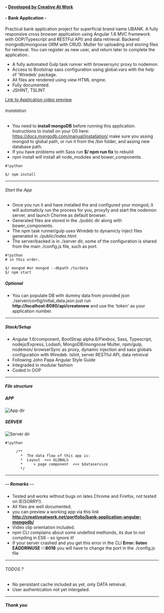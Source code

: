 #### - [ Developed by Creative At Work ](http://creativeatwork.net)

#### - Bank Application -
Practical bank application project for superficial brand name UBANK. A fully responsive cross browser application using Angular 1.6 MVC framework with OOP/Typescript and RESTFul API/ and data retrieval. Backend mongodb/mongoose ORM with CRUD. Multer for uploading and storing files for retrieval.
You can register as new user, and return later to complete the application..
- A fully automated Gulp task runner with browsersync proxy to nodemon.
- Access to Bootstrap sass configuration using global.vars with the help of 'Wiredeb' package.
- All files are rendered using view HTML engine.
- Fully documented.
- JSHINT, TSLINT 

[ Link to Application video preview ](http://creativeatwork.net/portfolio/bank-application-angular-mongodb/)


###### Instalation
* You need to **install mongoDB** before running this application. Instructions to install on your OS here:
  https://docs.mongodb.com/manual/installation/
  make sure you assing mongod to global path, or run it from the /bin folder, and assing new database path.
* If you have problems with Sass run **$/ npm run fix** to rebuild
* npm install will install all node_modules and bower_components.

```
#!python

$/ npm install
```

***
###### Start the App
* Once you run it and have installed the and configured your mongod, it will automaticly run the process for you, 
  proxyfy and start the nodemon server, and launch Chorme as default browser.
* Generated files are stored in the ./public dir along with bower_components.
* The npm task runner/gulp uses Wiredeb to dynamicly inject files generated in ./public/index.html
* The server/backed is in ./server dir, some of the configuration is shared from the main 
  ./config.js file, such as port.

```
#!python
# in this order.

$/ mongod #or mongod --dbpath /to/data
$/ npm start
```

##### Optional
* You can populate DB with dummy data from provided json ./server/config/initial_data.json
  just run **http://localhost:8080/api/createnew**
  and use the 'token' as your application number.

***
##### Stack/Setup
* Angular 1.6/component, BootStrap alpha.6/Flexbox, Sass, Typescript, nodejs/Express, Lodash, MongoDB/mongoose
  Multer, npm/gulp, nodemon/ browserSync as proxy, dynamic injection and sass globals configuration with Wiredeb.
  tslint, server RESTful API, data retreival
* Following John Papa Angular Style Guide
* Integraded in modular fashion
* Coded in OOP
***


##### File structure

##### **APP**
![App dir](http://creativeatwork.net/git_images/app.dir.screen.png)

##### **SERVER**
![Server dir](http://creativeatwork.net/git_images/app.server.dir.screen.png)


```
#!python

     /**
       *  The data flow of this app is:
       *  Layout  <<< GLOBALS
       *     > page component  <<< $dataservice
       */
```

***

##### -- Remarks --
* Tested and works without bugs on lates Chrome and Firefox, not tested on IE(SORRY!).
* All files are well documented.
* you can preview a working app via this link **http://creativeatwork.net/portfolio/bank-application-angular-mongodb/**
* Video clip orientation included.
* npm CLI complains about some undefind methonds, its due to not compiling in ES6 - so ignore it! 
* If your server crashed and you get this error in the CLI **Error: listen EADDRINUSE :::8018**
  you will have to change the port in the ./config.js file
***

###### TODOS ?
* No persistant cache included as yet, only DATA retreival.
* User authentication not yet intergated.

***

##### Thank you